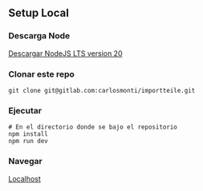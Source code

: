 ## Setup Local

### Descarga Node

[Descargar NodeJS LTS version 20](https://nodejs.org/en/download)

### Clonar este repo

`git clone git@gitlab.com:carlosmonti/importteile.git`

### Ejecutar

```
# En el directorio donde se bajo el repositorio
npm install
npm run dev
```

### Navegar

[Localhost](http://localhost:5173/)
